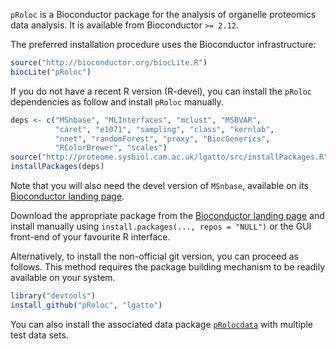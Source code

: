 `pRoloc` is a Bioconductor package for the analysis of organelle proteomics data analysis.
It is available from Bioconductor `>= 2.12`.

The preferred installation procedure uses the Bioconductor infrastructure:

```r
source("http://bioconductor.org/biocLite.R")
biocLite("pRoloc")
```  

If you do not have a recent R version (R-devel), you can install 
the `pRoloc` dependencies as follow and install `pRoloc` manually.

```r
deps <- c("MSnbase", "MLInterfaces", "mclust", "MSBVAR", 
          "caret", "e1071", "sampling", "class", "kernlab",
          "nnet", "randomForest", "proxy", "BiocGenerics",
          "RColorBrewer", "scales")
source("http://proteome.sysbiol.cam.ac.uk/lgatto/src/installPackages.R")
installPackages(deps)
```

Note that you will also need the devel version of `MSnbase`, available on its [Bioconductor landing page](http://www.bioconductor.org/packages/2.12/bioc/html/MSnbase.html).

Download the appropriate package from the [Bioconductor landing page](http://www.bioconductor.org/packages/devel/bioc/html/pRoloc.html)
and install manually using `install.packages(..., repos = "NULL")` or the GUI front-end of your favourite R interface.

Alternatively, to install the non-official git version, you can proceed as follows. This method requires the package building mechanism to be readily available on your system.

```r
library("devtools")
install_github("pRoloc", "lgatto")
```

You can also install the associated data package [`pRolocdata`](http://bioconductor.org/packages/devel/data/experiment/html/pRolocdata.html) with multiple test data sets.
